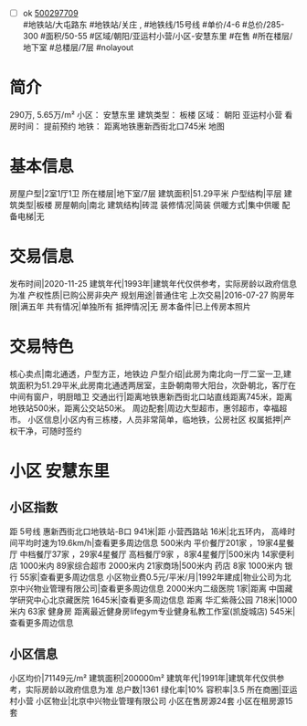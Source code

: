 - [ ] ok [500297709](https://bj.5i5j.com/ershoufang/500297709.html)  
 #地铁站/大屯路东 #地铁站/关庄 ,  #地铁线/15号线
#单价/4-6 #总价/285-300 #面积/50-55   #区域/朝阳/亚运村小营/小区-安慧东里 #在售 #所在楼层/地下室 #总楼层/7层 #nolayout 
# 简介 
 290万,  5.65万/m² 
小区： 安慧东里
建筑类型： 板楼
区域： 朝阳 亚运村小营
看房时间： 提前预约
地铁： 距离地铁惠新西街北口745米 地图
# 基本信息 
 房屋户型|2室1厅1卫
所在楼层|地下室/7层
建筑面积|51.29平米
户型结构|平层
建筑类型|板楼
房屋朝向|南北
建筑结构|砖混
装修情况|简装
供暖方式|集中供暖
配备电梯|无
# 交易信息 
 发布时间|2020-11-25
建筑年代|1993年|建筑年代仅供参考，实际房龄以政府信息为准
产权性质|已购公房非央产
规划用途|普通住宅
上次交易|2016-07-27
购房年限|满五年
共有情况|单独所有
抵押情况|无
房本备件|已上传房本照片
# 交易特色 
 核心卖点|南北通透，户型方正，地铁边
户型介绍|此房为南北向一厅二室一卫,建筑面积为51.29平米,此房南北通透两居室，主卧朝南带大阳台，次卧朝北，客厅在中间有窗户，明厨暗卫
交通出行|距离地铁惠新西街北口站直线距离745米，距离地铁站500米，距离公交站50米。
周边配套|周边大型超市，惠邻超市，幸福超市。
小区信息|小区内有三栋楼，人员非常简单，临地铁，公房社区
权属抵押|产权干净，可随时签约
# 小区 安慧东里
## 小区指数 
 距 5号线 惠新西街北口地铁站-B口 941米|距 小营西路站 16米|北五环内， 高峰时间平均时速为19.6km/h|查看更多周边信息
500米内 平价餐厅201家 ，19家4星餐厅
中档餐厅37家 ，29家4星餐厅
高档餐厅9家 ，8家4星餐厅|500米内 14家便利店
1000米内 89家综合超市
2000米内 21家商场|500米内 药店 8家
1000米内 银行 55家|查看更多周边信息
小区物业费0.5元/平米/月|1992年建成|物业公司为北京中兴物业管理有限公司|查看更多周边信息
2000米内二级医院 1家|距离 中国藏学研究中心北京藏医院  1645米|查看更多周边信息
距离 华汇紫薇公园 718米|1000米内 63家 健身房
距离最近健身房lifegym专业健身私教工作室(凯旋城店) 545米|查看更多周边信息
## 小区信息 
 小区均价|71149元/m²
建筑面积|200000m²
建筑年代|1991年|建筑年代仅供参考，实际房龄以政府信息为准
总户数|1361
绿化率|10%
容积率|3.5
所在商圈|亚运村小营
小区物业|北京中兴物业管理有限公司
小区在售房源24套
小区在租房源15套
